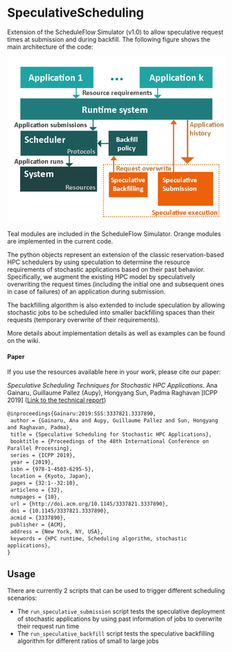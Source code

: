 # SpeculativeScheduling
Extension of the ScheduleFlow Simulator (v1.0) to allow speculative request times at submission and during backfill. The following figure shows the main architecture of the code:

![Simulator workflow](docs/simulator_diagram.png)

Teal modules are included in the ScheduleFlow Simulator. Orange modules are implemented in the current code.

The python objects represent an extension of the classic reservation-based HPC schedulers by using speculation to determine the resource requirements of stochastic applications based on their past behavior. Specifically, we augment the existing HPC model by speculatively overwriting the request times (including the initial one and subsequent ones in case of failures) of an application during submission.

The backfilling algorithm is also extended to include speculation by allowing stochastic jobs to be
scheduled into smaller backfilling spaces than their requests (temporary overwrite of their requirements).

More details about implementation details as well as examples can be found on the wiki.

#### Paper

If you use the resources available here in your work, please cite our paper:

*Speculative Scheduling Techniques for Stochastic HPC Applications*. Ana Gainaru, Guillaume Pallez (Aupy), Hongyang Sun, Padma Raghavan [ICPP 2019] ([Link to the technical report](https://hal.inria.fr/hal-02158598/document))

```
@inproceedings{Gainaru:2019:SSS:3337821.3337890,
 author = {Gainaru, Ana and Aupy, Guillaume Pallez and Sun, Hongyang and Raghavan, Padma},
 title = {Speculative Scheduling for Stochastic HPC Applications},
 booktitle = {Proceedings of the 48th International Conference on Parallel Processing},
 series = {ICPP 2019},
 year = {2019},
 isbn = {978-1-4503-6295-5},
 location = {Kyoto, Japan},
 pages = {32:1--32:10},
 articleno = {32},
 numpages = {10},
 url = {http://doi.acm.org/10.1145/3337821.3337890},
 doi = {10.1145/3337821.3337890},
 acmid = {3337890},
 publisher = {ACM},
 address = {New York, NY, USA},
 keywords = {HPC runtime, Scheduling algorithm, stochastic applications},
} 
```

## Usage

There are currently 2 scripts that can be used to trigger different scheduling scenarios:

* The `run_speculative_submission` script tests the speculative deployment of stochastic applications by using past information of jobs to overwrite their request run time
* The `run_speculative_backfill` script tests the speculative backfilling algorithm for different ratios of small to large jobs
